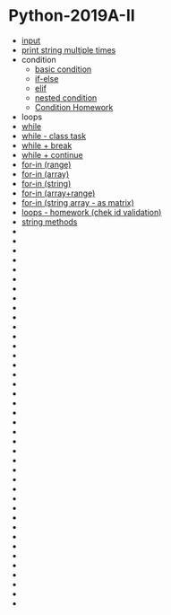 # Python-2019A-II
* [input](https://github.com/AnnaKarpf/Python-2019A-II/blob/master/Day%2002%20-%2031.10.2018/00_input.py)
* [print string multiple times](https://github.com/AnnaKarpf/Python-2019A-II/blob/master/Day%2002%20-%2031.10.2018/01_input.py)
* condition
  * [basic condition](https://github.com/AnnaKarpf/Python-2019A-II/blob/master/Day%2002%20-%2031.10.2018/02_basic%20condition.py)
  * [if-else](https://github.com/AnnaKarpf/Python-2019A-II/blob/master/Day%2002%20-%2031.10.2018/03_if%20else.py)
  * [elif](https://github.com/AnnaKarpf/Python-2019A-II/blob/master/Day%2002%20-%2031.10.2018/05_if%20elif.py)
  * [nested condition](https://github.com/AnnaKarpf/Python-2019A-II/blob/master/Day%2002%20-%2031.10.2018/06_nested%20condition.py)
  * [Condition Homework](https://github.com/AnnaKarpf/Python-2019A-II/blob/master/Day%2002%20-%2031.10.2018/Homework.md)
* loops
 * [while](https://github.com/AnnaKarpf/Python-2019A-II/blob/master/Day%2003%20-%2007.11.2018/00_while.py)
 * [while - class task](https://github.com/AnnaKarpf/Python-2019A-II/blob/master/Day%2003%20-%2007.11.2018/02_while%20-%20class%20task.md)
 * [while + break](https://github.com/AnnaKarpf/Python-2019A-II/blob/master/Day%2003%20-%2007.11.2018/08_while%20%2B%20break.py)
 * [while + continue](https://github.com/AnnaKarpf/Python-2019A-II/blob/master/Day%2003%20-%2007.11.2018/09_while%20%2B%20continue.py)
 * [for-in (range)](https://github.com/AnnaKarpf/Python-2019A-II/blob/master/Day%2003%20-%2007.11.2018/03_for%20in%20%2B%20range.py)
 * [for-in (array)](https://github.com/AnnaKarpf/Python-2019A-II/blob/master/Day%2003%20-%2007.11.2018/04_for%20in%20%2B%20array.py)
 * [for-in (string)](https://github.com/AnnaKarpf/Python-2019A-II/blob/master/Day%2003%20-%2007.11.2018/05_for%20in%20%2B%20string.py)
 * [for-in (array+range)](https://github.com/AnnaKarpf/Python-2019A-II/blob/master/Day%2003%20-%2007.11.2018/06_for%20in%20%2B%20array%20%2B%20range.py)
 * [for-in (string array - as matrix)](https://github.com/AnnaKarpf/Python-2019A-II/blob/master/Day%2003%20-%2007.11.2018/07_for%20in%20%2B%20string%20array.py)
 * [loops - homework (chek id validation)](https://github.com/AnnaKarpf/Python-2019A-II/blob/master/Day%2003%20-%2007.11.2018/Home%20task%20-%20chek%20id%20validation.pdf)
* [string methods](https://github.com/AnnaKarpf/Python-2019A-II/blob/master/Day%2003%20-%2007.11.2018/10_string%20methods.py)
* []()
* []()
* []()
* []()
* []()
* []()
* []()
* []()
* []()
* []()
* []()
* []()
* []()
* []()
* []()
* []()
* []()
* []()
* []()
* []()
* []()
* []()
* []()
* []()
* []()
* []()
* []()
* []()
* []()
* []()
* []()
* []()
* []()
* []()
* []()
* []()
* []()
* []()
* []()
* []()
